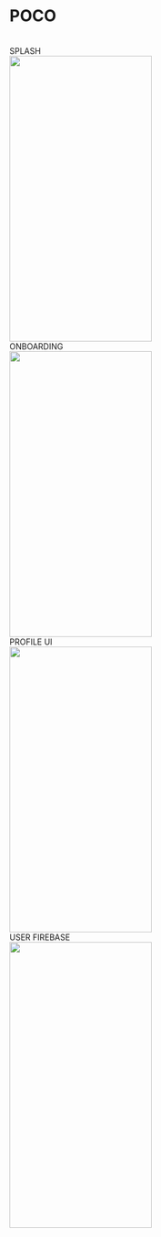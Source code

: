 # POCO
<br>
SPLASH
<br>
<img src="https://user-images.githubusercontent.com/78666794/198845833-9fe8a751-3684-4a2a-a499-916c829eed96.gif" width="250" height="500"/>
<br>
ONBOARDING
<br>
<img src="https://user-images.githubusercontent.com/78666794/198845834-30c154d6-7b80-4edc-86cc-3fec486fa9d5.gif" width="250" height="500"/>
<br>
PROFILE UI
<br>
<img src="https://user-images.githubusercontent.com/78666794/198845836-16694bb0-b76c-42ee-8576-71a547bd38f0.gif" width="250" height="500"/>
<br>
USER FIREBASE
<br>
<img src="https://user-images.githubusercontent.com/78666794/198899329-ac18bbd2-8bcc-4a1a-a029-a422241732ca.gif" width="250" height="500"/>
